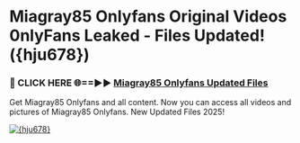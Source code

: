 # Miagray85 Onlyfans Original Videos 0nlyFans Leaked - Files Updated! ({hju678})

<h3>🔴 CLICK HERE 🌐==►► <a href="https://tinyurl.com/ms9xzufz" rel="nofollow">Miagray85 Onlyfans Updated Files</a></h3>

Get Miagray85 Onlyfans and all content. Now you can access all videos and pictures of Miagray85 Onlyfans. New Updated Files 2025!

[![{hju678}](https://i.imgur.com/PQ7UWWw.gif)](https://tinyurl.com/ms9xzufz)